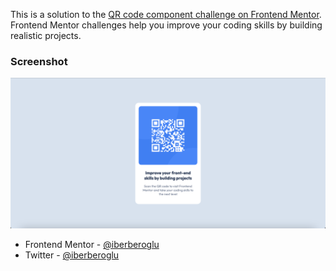 This is a solution to the [QR code component challenge on Frontend Mentor](https://www.frontendmentor.io/challenges/qr-code-component-iux_sIO_H). Frontend Mentor challenges help you improve your coding skills by building realistic projects.

### Screenshot

![](images/screenshot-qr.png)

- Frontend Mentor - [@iberberoglu](https://www.frontendmentor.io/profile/iberberoglu)
- Twitter - [@iberberoglu](https://www.twitter.com/iberberoglu)
